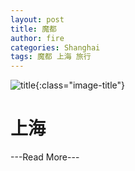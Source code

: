 ```yaml
---
layout: post
title: 魔都
author: fire
categories: Shanghai 
tags: 魔都 上海 旅行
---
```



![title](http://image.sideproject.cn/title/title_120.jpg){:class="image-title"}

上海
===


---Read More---
